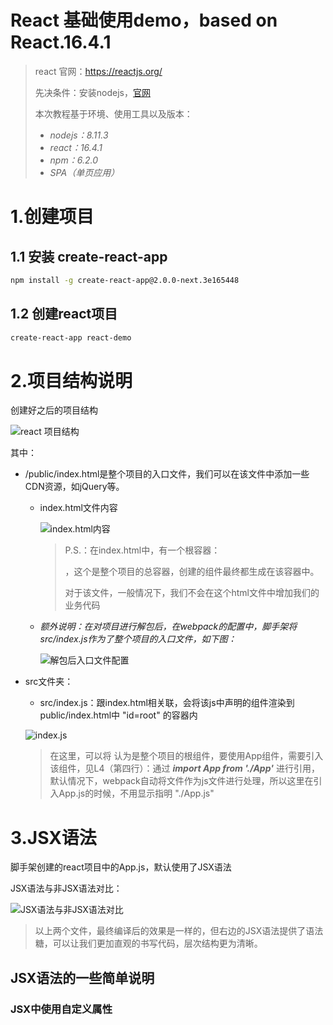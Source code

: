 # React 基础使用demo，based on React.16.4.1

> react 官网：https://reactjs.org/
>
> 先决条件：安装nodejs，[官网](https://nodejs.org/en/)
>
> 本次教程基于环境、使用工具以及版本：
>
> - *nodejs：8.11.3*
> - *react：16.4.1*
> - *npm：6.2.0*
> - *SPA（单页应用）*

# 1.创建项目

## 1.1 安装 create-react-app

```sh
npm install -g create-react-app@2.0.0-next.3e165448
```

## 1.2 创建react项目

```sh
create-react-app react-demo
```

# 2.项目结构说明

创建好之后的项目结构

![react 项目结构](https://images2018.cnblogs.com/blog/1101407/201807/1101407-20180713113305145-1617706627.png)

其中：

- /public/index.html是整个项目的入口文件，我们可以在该文件中添加一些CDN资源，如jQuery等。

  - index.html文件内容

    ![index.html内容](https://images2018.cnblogs.com/blog/1101407/201807/1101407-20180716143525133-52651282.png)

    >P.S.：在index.html中，有一个根容器：<div id="root"></div> ，这个是整个项目的总容器，创建的组件最终都生成在该容器中。
    >
    >对于该文件，一般情况下，我们不会在这个html文件中增加我们的业务代码

  - *额外说明：在对项目进行解包后，在webpack的配置中，脚手架将src/index.js作为了整个项目的入口文件，如下图：*

    ![解包后入口文件配置](https://images2018.cnblogs.com/blog/1101407/201807/1101407-20180716143041900-1455397530.png)

    

- src文件夹：

  - src/index.js：跟index.html相关联，会将该js中声明的组件渲染到public/index.html中 "id=root" 的容器内

  ![index.js](https://images2018.cnblogs.com/blog/1101407/201807/1101407-20180713144814373-1366441329.png)

  	>在这里，可以将 <App />认为是整个项目的根组件，要使用App组件，需要引入该组件，见L4（第四行）：通过  ***import App from './App'***  进行引用，默认情况下，webpack自动将文件作为js文件进行处理，所以这里在引入App.js的时候，不用显示指明 "./App.js"

  

# 3.JSX语法

脚手架创建的react项目中的App.js，默认使用了JSX语法

JSX语法与非JSX语法对比：

![JSX语法与非JSX语法对比](https://images2018.cnblogs.com/blog/1101407/201807/1101407-20180716141903506-640158671.png)

> 以上两个文件，最终编译后的效果是一样的，但右边的JSX语法提供了语法糖，可以让我们更加直观的书写代码，层次结构更为清晰。

## JSX语法的一些简单说明

### JSX中使用自定义属性



